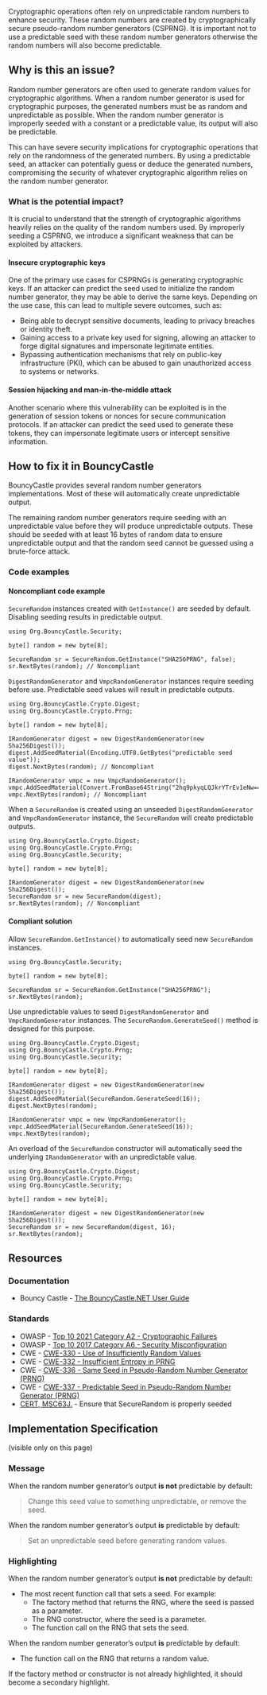 Cryptographic operations often rely on unpredictable random numbers to enhance security. These random numbers are created by cryptographically
secure pseudo-random number generators (CSPRNG). It is important not to use a predictable seed with these random number generators otherwise the
random numbers will also become predictable.

## Why is this an issue?

Random number generators are often used to generate random values for cryptographic algorithms. When a random number generator is used for
cryptographic purposes, the generated numbers must be as random and unpredictable as possible. When the random number generator is improperly seeded
with a constant or a predictable value, its output will also be predictable.

This can have severe security implications for cryptographic operations that rely on the randomness of the generated numbers. By using a
predictable seed, an attacker can potentially guess or deduce the generated numbers, compromising the security of whatever cryptographic algorithm
relies on the random number generator.

### What is the potential impact?

It is crucial to understand that the strength of cryptographic algorithms heavily relies on the quality of the random numbers used. By improperly
seeding a CSPRNG, we introduce a significant weakness that can be exploited by attackers.

#### Insecure cryptographic keys

One of the primary use cases for CSPRNGs is generating cryptographic keys. If an attacker can predict the seed used to initialize the random number
generator, they may be able to derive the same keys. Depending on the use case, this can lead to multiple severe outcomes, such as:

-   Being able to decrypt sensitive documents, leading to privacy breaches or identity theft.
-   Gaining access to a private key used for signing, allowing an attacker to forge digital signatures and impersonate legitimate entities.
-   Bypassing authentication mechanisms that rely on public-key infrastructure (PKI), which can be abused to gain unauthorized access to systems or
  networks.

#### Session hijacking and man-in-the-middle attack

Another scenario where this vulnerability can be exploited is in the generation of session tokens or nonces for secure communication protocols. If
an attacker can predict the seed used to generate these tokens, they can impersonate legitimate users or intercept sensitive information.

## How to fix it in BouncyCastle

BouncyCastle provides several random number generators implementations. Most of these will automatically create unpredictable output.

The remaining random number generators require seeding with an unpredictable value before they will produce unpredictable outputs. These should be
seeded with at least 16 bytes of random data to ensure unpredictable output and that the random seed cannot be guessed using a brute-force attack.

### Code examples

#### Noncompliant code example

`SecureRandom` instances created with `GetInstance()` are seeded by default. Disabling seeding results in predictable
output.

    using Org.BouncyCastle.Security;
    
    byte[] random = new byte[8];
    
    SecureRandom sr = SecureRandom.GetInstance("SHA256PRNG", false);
    sr.NextBytes(random); // Noncompliant

`DigestRandomGenerator` and `VmpcRandomGenerator` instances require seeding before use. Predictable seed values will result
in predictable outputs.

    using Org.BouncyCastle.Crypto.Digest;
    using Org.BouncyCastle.Crypto.Prng;
    
    byte[] random = new byte[8];
    
    IRandomGenerator digest = new DigestRandomGenerator(new Sha256Digest());
    digest.AddSeedMaterial(Encoding.UTF8.GetBytes("predictable seed value"));
    digest.NextBytes(random); // Noncompliant
    
    IRandomGenerator vmpc = new VmpcRandomGenerator();
    vmpc.AddSeedMaterial(Convert.FromBase64String("2hq9pkyqLQJkrYTrEv1eNw=="));
    vmpc.NextBytes(random); // Noncompliant

When a `SecureRandom` is created using an unseeded `DigestRandomGenerator` and `VmpcRandomGenerator` instance, the
`SecureRandom` will create predictable outputs.

    using Org.BouncyCastle.Crypto.Digest;
    using Org.BouncyCastle.Crypto.Prng;
    using Org.BouncyCastle.Security;
    
    byte[] random = new byte[8];
    
    IRandomGenerator digest = new DigestRandomGenerator(new Sha256Digest());
    SecureRandom sr = new SecureRandom(digest);
    sr.NextBytes(random); // Noncompliant

#### Compliant solution

Allow `SecureRandom.GetInstance()` to automatically seed new `SecureRandom` instances.

    using Org.BouncyCastle.Security;
    
    byte[] random = new byte[8];
    
    SecureRandom sr = SecureRandom.GetInstance("SHA256PRNG");
    sr.NextBytes(random);

Use unpredictable values to seed `DigestRandomGenerator` and `VmpcRandomGenerator` instances. The
`SecureRandom.GenerateSeed()` method is designed for this purpose.

    using Org.BouncyCastle.Crypto.Digest;
    using Org.BouncyCastle.Crypto.Prng;
    using Org.BouncyCastle.Security;
    
    byte[] random = new byte[8];
    
    IRandomGenerator digest = new DigestRandomGenerator(new Sha256Digest());
    digest.AddSeedMaterial(SecureRandom.GenerateSeed(16));
    digest.NextBytes(random);
    
    IRandomGenerator vmpc = new VmpcRandomGenerator();
    vmpc.AddSeedMaterial(SecureRandom.GenerateSeed(16));
    vmpc.NextBytes(random);

An overload of the `SecureRandom` constructor will automatically seed the underlying `IRandomGenerator` with an unpredictable
value.

    using Org.BouncyCastle.Crypto.Digest;
    using Org.BouncyCastle.Crypto.Prng;
    using Org.BouncyCastle.Security;
    
    byte[] random = new byte[8];
    
    IRandomGenerator digest = new DigestRandomGenerator(new Sha256Digest());
    SecureRandom sr = new SecureRandom(digest, 16);
    sr.NextBytes(random);

## Resources

### Documentation

-   Bouncy Castle - [The BouncyCastle.NET User Guide](https://downloads.bouncycastle.org/csharp/docs/BC-CSharpDotNet-UserGuide.pdf)

### Standards

-   OWASP - [Top 10 2021 Category A2 - Cryptographic Failures](https://owasp.org/Top10/A02_2021-Cryptographic_Failures/)
-   OWASP - [Top 10 2017 Category A6 - Security
  Misconfiguration](https://owasp.org/www-project-top-ten/2017/A6_2017-Security_Misconfiguration)
-   CWE - [CWE-330 - Use of Insufficiently Random Values](https://cwe.mitre.org/data/definitions/330)
-   CWE - [CWE-332 - Insufficient Entropy in PRNG](https://cwe.mitre.org/data/definitions/332)
-   CWE - [CWE-336 - Same Seed in Pseudo-Random Number Generator (PRNG)](https://cwe.mitre.org/data/definitions/336)
-   CWE - [CWE-337 - Predictable Seed in Pseudo-Random Number Generator (PRNG)](https://cwe.mitre.org/data/definitions/337)
-   [CERT, MSC63J.](https://wiki.sei.cmu.edu/confluence/display/java/MSC63-J.+Ensure+that+SecureRandom+is+properly+seeded) - Ensure that
  SecureRandom is properly seeded

## Implementation Specification

(visible only on this page)

### Message

When the random number generator’s output **is not** predictable by default:

> 
>   
> Change this seed value to something unpredictable, or remove the seed.
> 

When the random number generator’s output **is** predictable by default:

> 
>   
> Set an unpredictable seed before generating random values.
> 

### Highlighting

When the random number generator’s output **is not** predictable by default:

-   The most recent function call that sets a seed. For example:
    - The factory method that returns the RNG, where the seed is passed as a parameter.
    - The RNG constructor, where the seed is a parameter.
    - The function call on the RNG that sets the seed.

When the random number generator’s output **is** predictable by default:

-   The function call on the RNG that returns a random value.

If the factory method or constructor is not already highlighted, it should become a secondary highlight.